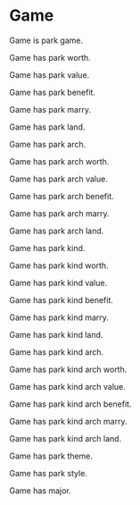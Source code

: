 # Game

Game is park game.

Game has park worth.

Game has park value.

Game has park benefit.

Game has park marry.

Game has park land.

Game has park arch.

Game has park arch worth.

Game has park arch value.

Game has park arch benefit.

Game has park arch marry.

Game has park arch land.

Game has park kind.

Game has park kind worth.

Game has park kind value.

Game has park kind benefit.

Game has park kind marry.

Game has park kind land.

Game has park kind arch.

Game has park kind arch worth.

Game has park kind arch value.

Game has park kind arch benefit.

Game has park kind arch marry.

Game has park kind arch land.

Game has park theme.

Game has park style.

Game has major.